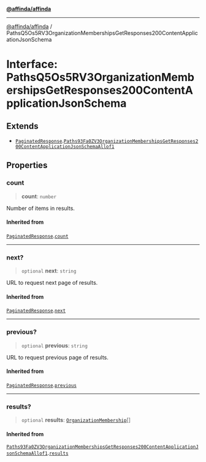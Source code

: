 [**@affinda/affinda**](../README.md)

***

[@affinda/affinda](../globals.md) / PathsQ5Os5RV3OrganizationMembershipsGetResponses200ContentApplicationJsonSchema

# Interface: PathsQ5Os5RV3OrganizationMembershipsGetResponses200ContentApplicationJsonSchema

## Extends

- [`PaginatedResponse`](PaginatedResponse.md).[`Paths93Fa0ZV3OrganizationMembershipsGetResponses200ContentApplicationJsonSchemaAllof1`](Paths93Fa0ZV3OrganizationMembershipsGetResponses200ContentApplicationJsonSchemaAllof1.md)

## Properties

### count

> **count**: `number`

Number of items in results.

#### Inherited from

[`PaginatedResponse`](PaginatedResponse.md).[`count`](PaginatedResponse.md#count)

***

### next?

> `optional` **next**: `string`

URL to request next page of results.

#### Inherited from

[`PaginatedResponse`](PaginatedResponse.md).[`next`](PaginatedResponse.md#next)

***

### previous?

> `optional` **previous**: `string`

URL to request previous page of results.

#### Inherited from

[`PaginatedResponse`](PaginatedResponse.md).[`previous`](PaginatedResponse.md#previous)

***

### results?

> `optional` **results**: [`OrganizationMembership`](OrganizationMembership.md)[]

#### Inherited from

[`Paths93Fa0ZV3OrganizationMembershipsGetResponses200ContentApplicationJsonSchemaAllof1`](Paths93Fa0ZV3OrganizationMembershipsGetResponses200ContentApplicationJsonSchemaAllof1.md).[`results`](Paths93Fa0ZV3OrganizationMembershipsGetResponses200ContentApplicationJsonSchemaAllof1.md#results)
